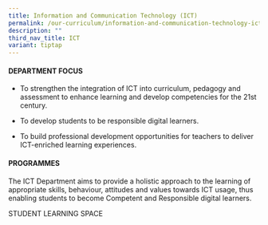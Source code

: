 ```yaml
---
title: Information and Communication Technology (ICT)
permalink: /our-curriculum/information-and-communication-technology-ict/
description: ""
third_nav_title: ICT
variant: tiptap
---
```

<h4><strong>DEPARTMENT FOCUS</strong></h4>
<ul data-tight="true" class="tight">
<li>
<p>To strengthen the integration of ICT into curriculum, pedagogy and assessment
to enhance learning and develop competencies for the 21st century.</p>
</li>
<li>
<p>To develop students to be responsible digital learners.</p>
</li>
<li>
<p>To build professional development opportunities for teachers to deliver
ICT-enriched learning experiences.</p>
</li>
</ul>
<p></p>
<h4><strong>PROGRAMMES</strong></h4>
<p>The ICT Department aims to provide a holistic approach to the learning
of appropriate skills, behaviour, attitudes and values towards ICT usage,
thus enabling students to become Competent and Responsible digital learners.</p>
<p></p>
<p>STUDENT LEARNING SPACE</p>